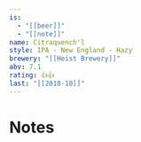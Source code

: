 ```yaml
---
is:
  - "[[beer]]"
  - "[[note]]"
name: Citraquench'l
style: IPA - New England - Hazy
brewery: "[[Heist Brewery]]"
abv: 7.1
rating: 👍👍
last: "[[2018-10]]"
---
```

# Notes

